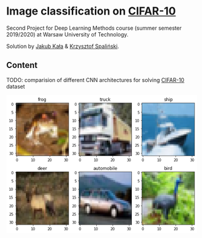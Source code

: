 # Image classification on [CIFAR-10](https://www.cs.toronto.edu/~kriz/cifar.html)

Second Project for Deep Learning Methods course (summer semester 2019/2020) at Warsaw University of Technology.

Solution by [Jakub Kała](https://github.com/jakubkala) & [Krzysztof Spaliński](https://github.com/krzysztofspalinski). 

## Content

TODO: comparision of different CNN architectures for solving [CIFAR-10](https://www.cs.toronto.edu/~kriz/cifar.html) dataset

![Images from dataset](notebooks/data.png) 
